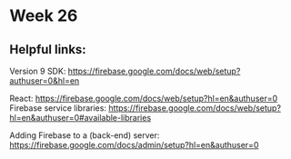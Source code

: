 # Week 26

## Helpful links:

Version 9 SDK:
https://firebase.google.com/docs/web/setup?authuser=0&hl=en

React:
https://firebase.google.com/docs/web/setup?hl=en&authuser=0
Firebase service libraries:
https://firebase.google.com/docs/web/setup?hl=en&authuser=0#available-libraries

Adding Firebase to a (back-end) server:
https://firebase.google.com/docs/admin/setup?hl=en&authuser=0
